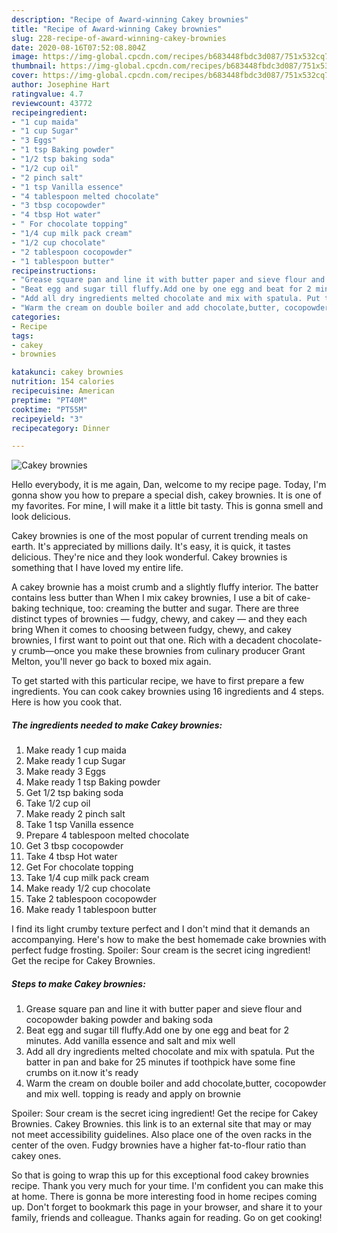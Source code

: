 ```yaml
---
description: "Recipe of Award-winning Cakey brownies"
title: "Recipe of Award-winning Cakey brownies"
slug: 228-recipe-of-award-winning-cakey-brownies
date: 2020-08-16T07:52:08.804Z
image: https://img-global.cpcdn.com/recipes/b683448fbdc3d087/751x532cq70/cakey-brownies-recipe-main-photo.jpg
thumbnail: https://img-global.cpcdn.com/recipes/b683448fbdc3d087/751x532cq70/cakey-brownies-recipe-main-photo.jpg
cover: https://img-global.cpcdn.com/recipes/b683448fbdc3d087/751x532cq70/cakey-brownies-recipe-main-photo.jpg
author: Josephine Hart
ratingvalue: 4.7
reviewcount: 43772
recipeingredient:
- "1 cup maida"
- "1 cup Sugar"
- "3 Eggs"
- "1 tsp Baking powder"
- "1/2 tsp baking soda"
- "1/2 cup oil"
- "2 pinch salt"
- "1 tsp Vanilla essence"
- "4 tablespoon melted chocolate"
- "3 tbsp cocopowder"
- "4 tbsp Hot water"
- " For chocolate topping"
- "1/4 cup milk pack cream"
- "1/2 cup chocolate"
- "2 tablespoon cocopowder"
- "1 tablespoon butter"
recipeinstructions:
- "Grease square pan and line it with butter paper and sieve flour and cocopowder baking powder and baking soda"
- "Beat egg and sugar till fluffy.Add one by one egg and beat for 2 minutes. Add vanilla essence and salt and mix well"
- "Add all dry ingredients melted chocolate and mix with spatula. Put the batter in pan and bake for 25 minutes if toothpick have some fine crumbs on it.now it&#39;s ready"
- "Warm the cream on double boiler and add chocolate,butter, cocopowder and mix well. topping is ready and apply on brownie"
categories:
- Recipe
tags:
- cakey
- brownies

katakunci: cakey brownies 
nutrition: 154 calories
recipecuisine: American
preptime: "PT40M"
cooktime: "PT55M"
recipeyield: "3"
recipecategory: Dinner

---
```



![Cakey brownies](https://img-global.cpcdn.com/recipes/b683448fbdc3d087/751x532cq70/cakey-brownies-recipe-main-photo.jpg)

Hello everybody, it is me again, Dan, welcome to my recipe page. Today, I'm gonna show you how to prepare a special dish, cakey brownies. It is one of my favorites. For mine, I will make it a little bit tasty. This is gonna smell and look delicious.

Cakey brownies is one of the most popular of current trending meals on earth. It's appreciated by millions daily. It's easy, it is quick, it tastes delicious. They're nice and they look wonderful. Cakey brownies is something that I have loved my entire life.

A cakey brownie has a moist crumb and a slightly fluffy interior. The batter contains less butter than When I mix cakey brownies, I use a bit of cake-baking technique, too: creaming the butter and sugar. There are three distinct types of brownies — fudgy, chewy, and cakey — and they each bring When it comes to choosing between fudgy, chewy, and cakey brownies, I first want to point out that one. Rich with a decadent chocolate-y crumb—once you make these brownies from culinary producer Grant Melton, you&#39;ll never go back to boxed mix again.


To get started with this particular recipe, we have to first prepare a few ingredients. You can cook cakey brownies using 16 ingredients and 4 steps. Here is how you cook that.

<!--inarticleads1-->

##### The ingredients needed to make Cakey brownies:

1. Make ready 1 cup maida
1. Make ready 1 cup Sugar
1. Make ready 3 Eggs
1. Make ready 1 tsp Baking powder
1. Get 1/2 tsp baking soda
1. Take 1/2 cup oil
1. Make ready 2 pinch salt
1. Take 1 tsp Vanilla essence
1. Prepare 4 tablespoon melted chocolate
1. Get 3 tbsp cocopowder
1. Take 4 tbsp Hot water
1. Get  For chocolate topping
1. Take 1/4 cup milk pack cream
1. Make ready 1/2 cup chocolate
1. Take 2 tablespoon cocopowder
1. Make ready 1 tablespoon butter


I find its light crumby texture perfect and I don&#39;t mind that it demands an accompanying. Here&#39;s how to make the best homemade cake brownies with perfect fudge frosting. Spoiler: Sour cream is the secret icing ingredient! Get the recipe for Cakey Brownies. 

<!--inarticleads2-->

##### Steps to make Cakey brownies:

1. Grease square pan and line it with butter paper and sieve flour and cocopowder baking powder and baking soda
1. Beat egg and sugar till fluffy.Add one by one egg and beat for 2 minutes. Add vanilla essence and salt and mix well
1. Add all dry ingredients melted chocolate and mix with spatula. Put the batter in pan and bake for 25 minutes if toothpick have some fine crumbs on it.now it&#39;s ready
1. Warm the cream on double boiler and add chocolate,butter, cocopowder and mix well. topping is ready and apply on brownie


Spoiler: Sour cream is the secret icing ingredient! Get the recipe for Cakey Brownies. Cakey Brownies. this link is to an external site that may or may not meet accessibility guidelines. Also place one of the oven racks in the center of the oven. Fudgy brownies have a higher fat-to-flour ratio than cakey ones. 

So that is going to wrap this up for this exceptional food cakey brownies recipe. Thank you very much for your time. I'm confident you can make this at home. There is gonna be more interesting food in home recipes coming up. Don't forget to bookmark this page in your browser, and share it to your family, friends and colleague. Thanks again for reading. Go on get cooking!
